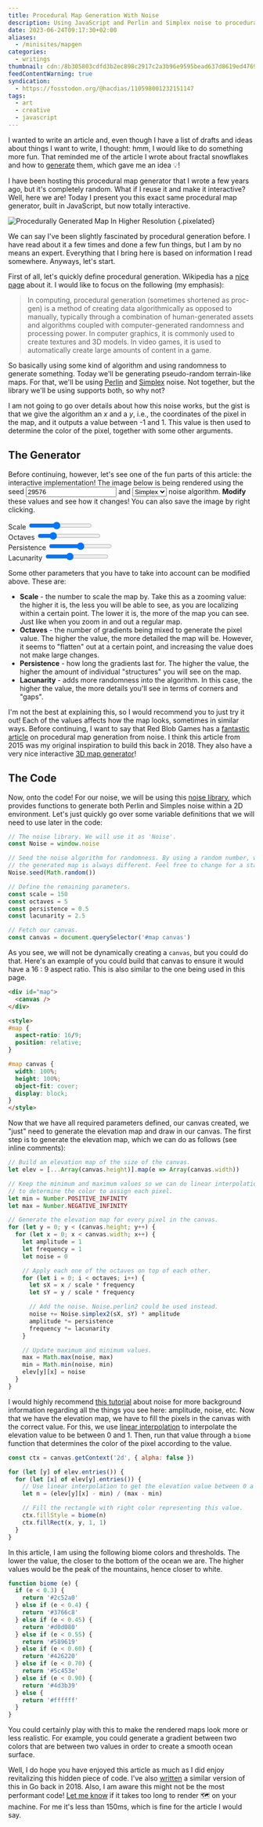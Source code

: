 ```yaml
---
title: Procedural Map Generation With Noise
description: Using JavaScript and Perlin and Simplex noise to procedurally generate a map with different biomes.
date: 2023-06-24T09:17:30+02:00
aliases:
  - /minisites/mapgen
categories:
  - writings
thumbnail: cdn:/8b305803cdfd3b2ec898c2917c2a3b96e9595bead637d8619ed4769b711d5404
feedContentWarning: true
syndication:
  - https://fosstodon.org/@hacdias/110598001232151147
tags:
  - art
  - creative
  - javascript
---
```


I wanted to write an article and, even though I have a list of drafts and ideas about things I want to write, I thought: hmm, I would like to do something more fun. That reminded me of the article I wrote about fractal snowflakes and how to [generate](/2021/02/15/magic-fractal-snowflakes/) them, which gave me an idea 💡!

<!--more-->

I have been hosting this procedural map generator that I wrote a few years ago, but it's completely random. What if I reuse it and make it interactive? Well, here we are! Today I present you this exact same procedural map generator, built in JavaScript, but now totally interactive.

![Procedurally Generated Map In Higher Resolution](cdn:/8b305803cdfd3b2ec898c2917c2a3b96e9595bead637d8619ed4769b711d5404)
{.pixelated}

We can say I've been slightly fascinated by procedural generation before. I have read about it a few times and done a few fun things, but I am by no means an expert. Everything that I bring here is based on information I read somewhere. Anyways, let's start.

First of all, let's quickly define procedural generation. Wikipedia has a [nice page](https://en.wikipedia.org/wiki/Procedural_generation) about it. I would like to focus on the following (my emphasis):

> In computing, procedural generation (sometimes shortened as proc-gen) is a method of creating data algorithmically as opposed to manually, typically through a combination of human-generated assets and algorithms coupled with computer-generated randomness and processing power. In computer graphics, it is commonly used to create textures and 3D models. In video games, it is used to automatically create large amounts of content in a game.

So basically using some kind of algorithm and using randomness to generate something. Today we'll be generating pseudo-random terrain-like maps. For that, we'll be using [Perlin](https://en.wikipedia.org/wiki/Perlin_noise) and [Simplex](https://en.wikipedia.org/wiki/Simplex_noise) noise. Not together, but the library we'll be using supports both, so why not?

I am not going to go over details about how this noise works, but the gist is that we give the algorithm an *x* and a *y*, i.e., the coordinates of the pixel in the map, and it outputs a value between -1 and 1. This value is then used to determine the color of the pixel, together with some other arguments.

## The Generator

Before continuing, however, let's see one of the fun parts of this article: the interactive implementation! The image below is being rendered using the seed <input id='in-seed' type='number' value='29576' pattern='[0-9]*' inputmode='numeric'> and <select id="in-noise"><option value="simplex" selected>Simplex</option><option value="perlin">Perlin</option></select> noise algorithm. **Modify** these values and see how it changes! You can also save the image by right clicking.

<div class='pixelated media' id='map'>
  <canvas width="640" height="360" />
</div>

<div id=controls>
  <div>
    <label>Scale</label>
    <input id="in-scale" type=range min=1 max=300 value=130 step=1/>
  </div>
  <div>
    <label>Octaves</label>
    <input id="in-octaves" type=range min=1 max=20 value=5 step=1/>
  </div>
  <div>
    <label>Persistence</label>
    <input id="in-persistence" type=range min=0 max=1 value="0.5" step='0.01'/>
  </div>
  <div>
    <label>Lacunarity</label>
    <input id="in-lacunarity" type=range min=1 max=5 value="2.5" step="0.1" />
  </div>
</div>

Some other parameters that you have to take into account can be modified above. These are:

- **Scale** - the number to scale the map by. Take this as a zooming value: the higher it is, the less you will be able to see, as you are localizing within a certain point. The lower it is, the more of the map you can see. Just like when you zoom in and out a regular map.
- **Octaves** - the number of gradients being mixed to generate the pixel value. The higher the value, the more detailed the map will be. However, it seems to "flatten" out at a certain point, and increasing the value does not make large changes.
- **Persistence** - how long the gradients last for. The higher the value, the higher the amount of individual "structures" you will see on the map.
- **Lacunarity** - adds more randomness into the algorithm. In this case, the higher the value, the more details you'll see in terms of corners and "gaps".

I'm not the best at explaining this, so I would recommend you to just try it out! Each of the values affects how the map looks, sometimes in similar ways. Before continuing, I want to say that Red Blob Games has a [fantastic article](https://www.redblobgames.com/maps/terrain-from-noise/) on procedural map generation from noise. I think this article from 2015 was my original inspiration to build this back in 2018. They also have a very nice interactive [3D map generator](https://www.redblobgames.com/maps/mapgen4/)!

## The Code

Now, onto the code! For our noise, we will be using this [noise library](https://gist.github.com/Demonstrandum/4dcebc41e54961abd0b0a1b0ecfdd97d), which provides functions to generate both Perlin and Simples noise within a 2D environment. Let's just quickly go over some variable definitions that we will need to use later in the code:

```javascript
// The noise library. We will use it as 'Noise'.
const Noise = window.noise

// Seed the noise algorithm for randomness. By using a random number, we ensure
// the generated map is always different. Feel free to change for a static number.
Noise.seed(Math.random())

// Define the remaining parameters.
const scale = 150
const octaves = 5
const persistence = 0.5
const lacunarity = 2.5

// Fetch our canvas.
const canvas = document.querySelector('#map canvas')
```

As you see, we will not be dynamically creating a `canvas`, but you could do that. Here's an example of you could build that canvas to ensure it would have a 16 : 9 aspect ratio. This is also similar to the one being used in this page.


```html
<div id="map">
  <canvas />
</div>

<style>
#map {
  aspect-ratio: 16/9;
  position: relative;
}

#map canvas {
  width: 100%;
  height: 100%;
  object-fit: cover;
  display: block;
}
</style>
```

Now that we have all required parameters defined, our canvas created, we "just" need to generate the elevation map and draw in our canvas. The first step is to generate the elevation map, which we can do as follows (see inline comments):

```javascript
// Build an elevation map of the size of the canvas.
let elev = [...Array(canvas.height)].map(e => Array(canvas.width))

// Keep the minimum and maximum values so we can do linear interpolation
// to determine the color to assign each pixel.
let min = Number.POSITIVE_INFINITY
let max = Number.NEGATIVE_INFINITY

// Generate the elevation map for every pixel in the canvas.
for (let y = 0; y < (canvas.height; y++) {
  for (let x = 0; x < canvas.width; x++) {
    let amplitude = 1
    let frequency = 1
    let noise = 0

    // Apply each one of the octaves on top of each other.
    for (let i = 0; i < octaves; i++) {
      let sX = x / scale * frequency
      let sY = y / scale * frequency

      // Add the noise. Noise.perlin2 could be used instead.
      noise += Noise.simplex2(sX, sY) * amplitude
      amplitude *= persistence
      frequency *= lacunarity
    }

    // Update maximum and minimum values.
    max = Math.max(noise, max)
    min = Math.min(noise, min)
    elev[y][x] = noise
  }
}
```

I would highly recommend [this tutorial](https://www.redblobgames.com/articles/noise/introduction.html) about noise for more background information regarding all the things you see here: amplitude, noise, etc. Now that we have the elevation map, we have to fill the pixels in the canvas with the correct value. For this, we use [linear interpolation](https://en.wikipedia.org/wiki/Linear_interpolation) to interpolate the elevation value to be between 0 and 1. Then, run that value through a `biome` function that determines the color of the pixel according to the value.

```javascript
const ctx = canvas.getContext('2d', { alpha: false })

for (let [y] of elev.entries()) {
  for (let [x] of elev[y].entries()) {
    // Use linear interpolation to get the elevation value between 0 a 1.
    let n = (elev[y][x] - min) / (max - min)

    // Fill the rectangle with right color representing this value.
    ctx.fillStyle = biome(n)
    ctx.fillRect(x, y, 1, 1)
  }
}
```

In this article, I am using the following biome colors and thresholds. The lower the value, the closer to the bottom of the ocean we are. The higher values would be the peak of the mountains, hence closer to white.

```javascript
function biome (e) {
  if (e < 0.3) {
    return '#2c52a0'
  } else if (e < 0.4) {
    return '#3766c8'
  } else if (e < 0.45) {
    return '#d0d080'
  } else if (e < 0.55) {
    return '#589619'
  } else if (e < 0.60) {
    return '#426220'
  } else if (e < 0.70) {
    return '#5c453e'
  } else if (e < 0.90) {
    return '#4d3b39'
  } else {
    return '#ffffff'
  }
}
```

You could certainly play with this to make the rendered maps look more or less realistic. For example, you could generate a gradient between two colors that are between two values in order to create a smooth ocean surface.

Well, I do hope you have enjoyed this article as much as I did enjoy revitalizing this hidden piece of code. I've also [written](https://github.com/hacdias/mapgen) a similar version of this in Go back in 2018. Also, I am aware this might not be the most performant code! [Let me know](/contact) if it takes too long to render 🗺️ on your machine. For me it's less than 150ms, which is fine for the article I would say.
